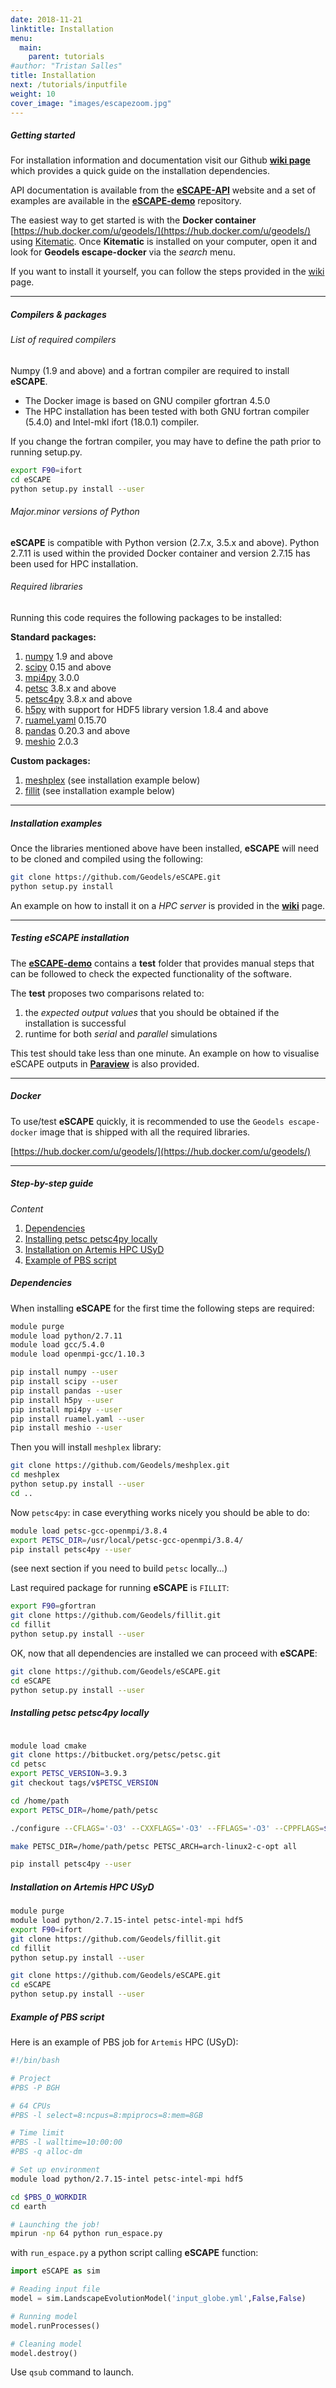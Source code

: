 ```yaml
---
date: 2018-11-21
linktitle: Installation
menu:
  main:
    parent: tutorials
#author: "Tristan Salles"
title: Installation
next: /tutorials/inputfile
weight: 10
cover_image: "images/escapezoom.jpg"
---
```


##### Getting started

For installation information and documentation visit our Github [**wiki page**](https://github.com/Geodels/eSCAPE/wiki) which provides a quick guide on the installation dependencies.

API documentation is available from the [**eSCAPE-API**](https://escape-api.github.io/index.html) website and a set of examples are available in the [**eSCAPE-demo**](https://github.com/Geodels/eSCAPE-demo) repository.

The easiest way to get started is with the **Docker container**
[https://hub.docker.com/u/geodels/](https://hub.docker.com/u/geodels/) using [Kitematic](https://docs.docker.com/kitematic/userguide/). Once **Kitematic** is installed on your computer, open it and look for **Geodels escape-docker** via the *search* menu.

If you want to install it yourself, you can follow the steps provided in the [wiki](https://github.com/Geodels/eSCAPE/wiki/Installation-on-HPC) page.

***

#####  Compilers & packages

######  List of required compilers

Numpy (1.9 and above) and a fortran compiler are required to install **eSCAPE**.

+ The Docker image is based on GNU compiler gfortran 4.5.0
+ The HPC installation has been tested with both GNU fortran compiler (5.4.0) and Intel-mkl ifort (18.0.1) compiler.

If you change the fortran compiler, you may have to define the path prior to running setup.py.
```bash
export F90=ifort
cd eSCAPE
python setup.py install --user
```

###### Major.minor versions of Python

**eSCAPE** is compatible with Python version (2.7.x, 3.5.x and above). Python 2.7.11 is used within the provided Docker container and version 2.7.15 has been used for HPC installation.

###### Required libraries

Running this code requires the following packages to be installed:

**Standard packages:**

1. [numpy](http://www.numpy.org) 1.9 and above
2. [scipy](https://www.scipy.org) 0.15 and above
3. [mpi4py](https://mpi4py.readthedocs.io/en/stable/) 3.0.0
4. [petsc](https://www.mcs.anl.gov/petsc/download/index.html) 3.8.x and above
5. [petsc4py](https://petsc4py.readthedocs.io/en/stable/) 3.8.x and above
6. [h5py](https://www.h5py.org) with support for HDF5 library version 1.8.4 and above
7. [ruamel.yaml](https://yaml.readthedocs.io/en/latest/) 0.15.70
8. [pandas](https://pandas.pydata.org) 0.20.3 and above
9. [meshio](https://github.com/nschloe/meshio) 2.0.3

**Custom packages:**

1. [meshplex](https://github.com/nschloe/meshplex) (see installation example below)
2. [fillit](https://github.com/Geodels/fillit) (see installation example below)

***

##### Installation examples

Once the libraries mentioned above have been installed, **eSCAPE** will need to be cloned and compiled using the following:

```bash
git clone https://github.com/Geodels/eSCAPE.git
python setup.py install
```

An example on how to install it on a _HPC server_ is provided in the [**wiki**](https://github.com/Geodels/eSCAPE/wiki/Installation-on-HPC) page.

***

#####  Testing eSCAPE installation

The [**eSCAPE-demo**](https://github.com/Geodels/eSCAPE-demo) contains a **test** folder that provides manual steps that can be followed to check the expected functionality of the software.

The **test** proposes two comparisons related to:

1. the _expected output values_ that you should be obtained if the installation is successful
2. runtime for both _serial_ and _parallel_ simulations

This test should take less than one minute. An example on how to visualise eSCAPE outputs in [**Paraview**](https://www.paraview.org/download/) is also provided.

***

##### Docker

To use/test **eSCAPE** quickly, it is recommended to use the `Geodels escape-docker` image that is shipped with all the required libraries.

[https://hub.docker.com/u/geodels/](https://hub.docker.com/u/geodels/)

***

##### Step-by-step guide

_Content_

1. [Dependencies](#dependencies)
2. [Installing petsc petsc4py locally](#installing-petsc-petsc4py-locally)
3. [Installation on Artemis HPC USyD](#installation-on-artemis-hpc-usyd)
4. [Example of PBS script](#example-of-pbs-script)


##### Dependencies

When installing **eSCAPE** for the first time the following steps are required:

```bash
module purge
module load python/2.7.11
module load gcc/5.4.0
module load openmpi-gcc/1.10.3

pip install numpy --user
pip install scipy --user
pip install pandas --user
pip install h5py --user
pip install mpi4py --user
pip install ruamel.yaml --user
pip install meshio --user
```

Then you will install `meshplex` library:

```bash
git clone https://github.com/Geodels/meshplex.git
cd meshplex
python setup.py install --user
cd ..
```

Now `petsc4py`: in case everything works nicely you should be able to do:

```bash
module load petsc-gcc-openmpi/3.8.4
export PETSC_DIR=/usr/local/petsc-gcc-openmpi/3.8.4/
pip install petsc4py --user
```

(see next section if you need to build `petsc` locally...)

Last required package for running **eSCAPE** is `FILLIT`:

```bash
export F90=gfortran
git clone https://github.com/Geodels/fillit.git
cd fillit
python setup.py install --user
```

OK, now that all dependencies are installed we can proceed with **eSCAPE**:

```bash
git clone https://github.com/Geodels/eSCAPE.git
cd eSCAPE
python setup.py install --user
```

##### Installing petsc petsc4py locally

```bash

module load cmake
git clone https://bitbucket.org/petsc/petsc.git
cd petsc
export PETSC_VERSION=3.9.3
git checkout tags/v$PETSC_VERSION

cd /home/path
export PETSC_DIR=/home/path/petsc

./configure --CFLAGS='-O3' --CXXFLAGS='-O3' --FFLAGS='-O3' --CPPFLAGS=$CPPFLAGS --LDFLAGS=$LDFLAGS  --MPI-DIR=$MPI_DIR  --with-debugging=no  --download-fblaslapack --download-ctetgen --download-metis=yes --download-parmetis=yes --download-triangle

make PETSC_DIR=/home/path/petsc PETSC_ARCH=arch-linux2-c-opt all

pip install petsc4py --user
```

##### Installation on Artemis HPC USyD


```bash
module purge
module load python/2.7.15-intel petsc-intel-mpi hdf5
export F90=ifort
git clone https://github.com/Geodels/fillit.git
cd fillit
python setup.py install --user

git clone https://github.com/Geodels/eSCAPE.git
cd eSCAPE
python setup.py install --user
```

##### Example of PBS script

Here is an example of PBS job for `Artemis` HPC (USyD):

```bash
#!/bin/bash

# Project
#PBS -P BGH

# 64 CPUs
#PBS -l select=8:ncpus=8:mpiprocs=8:mem=8GB

# Time limit
#PBS -l walltime=10:00:00
#PBS -q alloc-dm

# Set up environment
module load python/2.7.15-intel petsc-intel-mpi hdf5

cd $PBS_O_WORKDIR
cd earth

# Launching the job!
mpirun -np 64 python run_espace.py
```

with `run_espace.py` a python script calling **eSCAPE** function:

```python
import eSCAPE as sim

# Reading input file
model = sim.LandscapeEvolutionModel('input_globe.yml',False,False)

# Running model
model.runProcesses()

# Cleaning model
model.destroy()
```

Use `qsub` command to launch.
